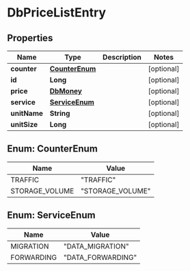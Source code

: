 
# DbPriceListEntry

## Properties
Name | Type | Description | Notes
------------ | ------------- | ------------- | -------------
**counter** | [**CounterEnum**](#CounterEnum) |  |  [optional]
**id** | **Long** |  |  [optional]
**price** | [**DbMoney**](DbMoney.md) |  |  [optional]
**service** | [**ServiceEnum**](#ServiceEnum) |  |  [optional]
**unitName** | **String** |  |  [optional]
**unitSize** | **Long** |  |  [optional]


<a name="CounterEnum"></a>
## Enum: CounterEnum
Name | Value
---- | -----
TRAFFIC | &quot;TRAFFIC&quot;
STORAGE_VOLUME | &quot;STORAGE_VOLUME&quot;


<a name="ServiceEnum"></a>
## Enum: ServiceEnum
Name | Value
---- | -----
MIGRATION | &quot;DATA_MIGRATION&quot;
FORWARDING | &quot;DATA_FORWARDING&quot;



